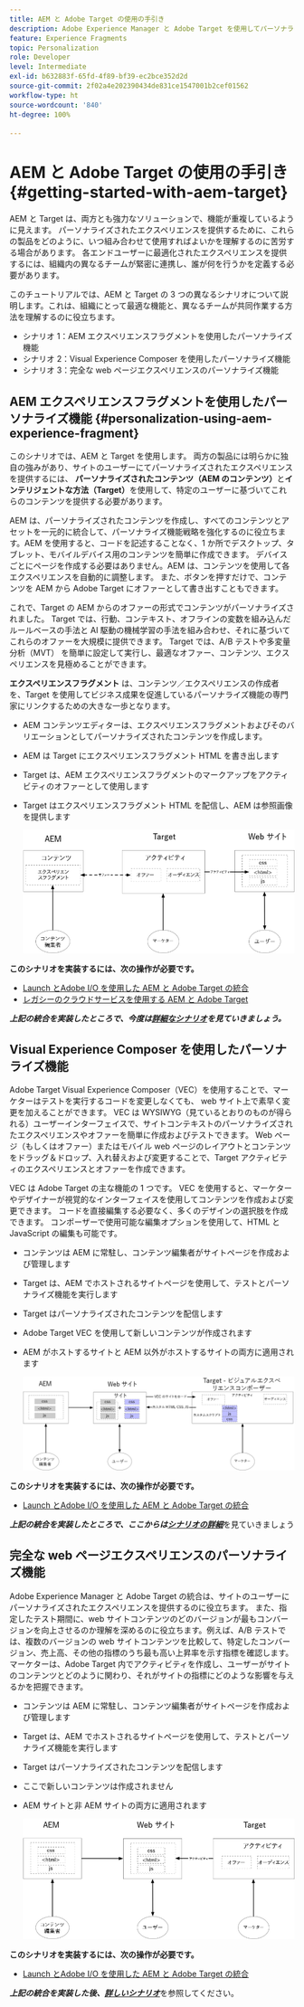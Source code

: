 ```yaml
---
title: AEM と Adobe Target の使用の手引き
description: Adobe Experience Manager と Adobe Target を使用してパーソナライズされたエクスペリエンスを作成して配信する方法を説明するエンドツーエンドのチュートリアル。このチュートリアルでは、エンドツーエンドのプロセスに関わる様々なペルソナと、それらが相互にどう共同作業するかについて学びます
feature: Experience Fragments
topic: Personalization
role: Developer
level: Intermediate
exl-id: b632883f-65fd-4f89-bf39-ec2bce352d2d
source-git-commit: 2f02a4e202390434de831ce1547001b2cef01562
workflow-type: ht
source-wordcount: '840'
ht-degree: 100%

---
```


# AEM と Adobe Target の使用の手引き {#getting-started-with-aem-target}

AEM と Target は、両方とも強力なソリューションで、機能が重複しているように見えます。 パーソナライズされたエクスペリエンスを提供するために、これらの製品をどのように、いつ組み合わせて使用すればよいかを理解するのに苦労する場合があります。 各エンドユーザーに最適化されたエクスペリエンスを提供するには、組織内の異なるチームが緊密に連携し、誰が何を行うかを定義する必要があります。

このチュートリアルでは、AEM と Target の 3 つの異なるシナリオについて説明します。これは、組織にとって最適な機能と、異なるチームが共同作業する方法を理解するのに役立ちます。

* シナリオ 1：AEM エクスペリエンスフラグメントを使用したパーソナライズ機能
* シナリオ 2：Visual Experience Composer を使用したパーソナライズ機能
* シナリオ 3：完全な web ページエクスペリエンスのパーソナライズ機能

## AEM エクスペリエンスフラグメントを使用したパーソナライズ機能 {#personalization-using-aem-experience-fragment}

このシナリオでは、AEM と Target を使用します。 両方の製品には明らかに独自の強みがあり、サイトのユーザーにてパーソナライズされたエクスペリエンスを提供するには、 **パーソナライズされたコンテンツ（AEM のコンテンツ）**&#x200B;と&#x200B;**インテリジェントな方法（Target）**&#x200B;を使用して、特定のユーザーに基づいてこれらのコンテンツを提供する必要があります。

AEM は、パーソナライズされたコンテンツを作成し、すべてのコンテンツとアセットを一元的に統合して、パーソナライズ機能戦略を強化するのに役立ちます。AEM を使用すると、コードを記述することなく、1 か所でデスクトップ、タブレット、モバイルデバイス用のコンテンツを簡単に作成できます。 デバイスごとにページを作成する必要はありません。AEM は、コンテンツを使用して各エクスペリエンスを自動的に調整します。 また、ボタンを押すだけで、コンテンツを AEM から Adobe Target にオファーとして書き出すこともできます。

これで、Target の AEM からのオファーの形式でコンテンツがパーソナライズされました。 Target では、行動、コンテキスト、オフラインの変数を組み込んだルールベースの手法と AI 駆動の機械学習の手法を組み合わせ、それに基づいてこれらのオファーを大規模に提供できます。  Target では、A/B テストや多変量分析（MVT） を簡単に設定して実行し、最適なオファー、コンテンツ、エクスペリエンスを見極めることができます。

**エクスペリエンスフラグメント** は、コンテンツ／エクスペリエンスの作成者を、Target を使用してビジネス成果を促進しているパーソナライズ機能の専門家にリンクするための大きな一歩となります。

* AEM コンテンツエディターは、エクスペリエンスフラグメントおよびそのバリエーションとしてパーソナライズされたコンテンツを作成します。
* AEM は Target にエクスペリエンスフラグメント HTML を書き出します
* Target は、AEM エクスペリエンスフラグメントのマークアップをアクティビティのオファーとして使用します
* Target はエクスペリエンスフラグメント HTML を配信し、AEM は参照画像を提供します

   ![エクスペリエンスフラグメントを使用したパーソナライゼーションの図](assets/personalization-use-case-1/use-case-1-diagram.png)

**このシナリオを実装するには、次の操作が必要です。**

* [Launch とAdobe I/O を使用した AEM と Adobe Target の統合](./implementation.md#integrating-aem-target-options)
* [レガシーのクラウドサービスを使用する AEM と Adobe Target](./implementation.md#integrating-aem-target-options)

***上記の統合を実装したところで、今度は[詳細なシナリオ](./personalization-use-case-1.md)を見ていきましょう。***

## Visual Experience Composer を使用したパーソナライズ機能

Adobe Target Visual Experience Composer（VEC）を使用することで、マーケターはテストを実行するコードを変更しなくても、 web サイト上で素早く変更を加えることができます。  VEC は WYSIWYG（見ているとおりのものが得られる）ユーザーインターフェイスで、サイトコンテキストのパーソナライズされたエクスペリエンスやオファーを簡単に作成およびテストできます。 Web ページ（もしくはオファー）またはモバイル web ページのレイアウトとコンテンツをドラッグ＆ドロップ、入れ替えおよび変更することで、Target アクティビティのエクスペリエンスとオファーを作成できます。

VEC は Adobe Target の主な機能の 1 つです。 VEC を使用すると、マーケターやデザイナーが視覚的なインターフェイスを使用してコンテンツを作成および変更できます。 コードを直接編集する必要なく、多くのデザインの選択肢を作成できます。 コンポーザーで使用可能な編集オプションを使用して、HTML と JavaScript の編集も可能です。

* コンテンツは AEM に常駐し、コンテンツ編集者がサイトページを作成および管理します
* Target は、AEM でホストされるサイトページを使用して、テストとパーソナライズ機能を実行します
* Target はパーソナライズされたコンテンツを配信します
* Adobe Target VEC を使用して新しいコンテンツが作成されます
* AEM がホストするサイトと AEM 以外がホストするサイトの両方に適用されます

   ![Visual Experience Composer を使用したパーソナライズ機能の図](assets/personalization-use-case-3/use-case-diagram-3.png)

**このシナリオを実装するには、次の操作が必要です。**

* [Launch とAdobe I/O を使用した AEM と Adobe Target の統合](./implementation.md#integrating-aem-target-options)

***上記の統合を実装したところで、ここからは[シナリオの詳細](./personalization-use-case-3.md)***&#x200B;を見ていきましょう

## 完全な web ページエクスペリエンスのパーソナライズ機能

Adobe Experience Manager と Adobe Target の統合は、サイトのユーザーにパーソナライズされたエクスペリエンスを提供するのに役立ちます。 また、指定したテスト期間に、web サイトコンテンツのどのバージョンが最もコンバージョンを向上させるのか理解を深めるのに役立ちます。例えば、A/B テストでは、複数のバージョンの web サイトコンテンツを比較して、特定したコンバージョン、売上高、その他の指標のうち最も高い上昇率を示す指標を確認します。 マーケターは、Adobe Target 内でアクティビティを作成し、ユーザーがサイトのコンテンツとどのように関わり、それがサイトの指標にどのような影響を与えるかを把握できます。

* コンテンツは AEM に常駐し、コンテンツ編集者がサイトページを作成および管理します
* Target は、AEM でホストされるサイトページを使用して、テストとパーソナライズ機能を実行します
* Target はパーソナライズされたコンテンツを配信します
* ここで新しいコンテンツは作成されません
* AEM サイトと非 AEM サイトの両方に適用されます

   ![図](assets/personalization-use-case-2/use-case-2-diagram.png)

**このシナリオを実装するには、次の操作が必要です。**

* [Launch とAdobe I/O を使用した AEM と Adobe Target の統合](./implementation.md#integrating-aem-target-options)

***上記の統合を実装した後、[詳しいシナリオ](./personalization-use-case-2.md)***&#x200B;を参照してください。
